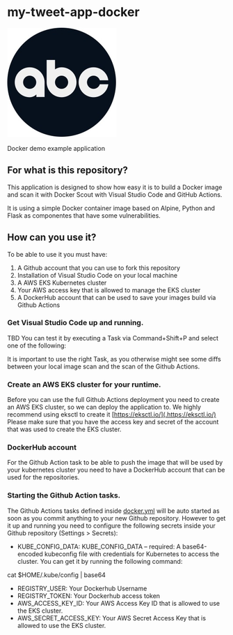 # my-tweet-app-docker 

![alt text](https://github.com/jeromebaude/my-tweet-app-docker/blob/main/app/static/ABC-2021-LOGO-small.jpg?raw=true)

Docker demo example application

## For what is this repository?

This application is designed to show how easy it is to build a Docker image and scan it with Docker Scout with Visual Studio Code and GitHub Actions.

It is using a simple Docker container image based on Alpine, Python and Flask as componentes that have some vulnerabilities.

## How can you use it?

To be able to use it you must have:

1. A Github account that you can use to fork this repository
2. Installation of Visual Studio Code on your local machine
3. A AWS EKS Kubernetes cluster
4. Your AWS access key that is allowed to manage the EKS cluster
5. A DockerHub account that can be used to save your images build via Github Actions


### Get Visual Studio Code up and running.

TBD
You can test it by executing a Task via Command+Shift+P and select one of the following:

It is important to use the right Task, as you otherwise might see some diffs between your local image scan and the scan of the Github Actions.

### Create an AWS EKS cluster for your runtime.

Before you can use the full Github Actions deployment you need to create an AWS EKS cluster, so we can deploy the application to. We highly recommend using eksctl to create it [https://eksctl.io/](.https://eksctl.io/) Please make sure that you have the access key and secret of the account that was used to create the EKS cluster.

### DockerHub account

For the Github Action task to be able to push the image that will be used by your kubernetes cluster you need to have a DockerHub account that can be used for the repositories.

### Starting the Github Action tasks.

The Github Actions tasks defined inside [docker.yml](.github/workflows) will be auto started as soon as you commit anything to your new Github repository. However to get it up and running you need to configure the following secrets inside your Github repository (Settings > Secrets):

* KUBE_CONFIG_DATA: KUBE_CONFIG_DATA – required: A base64-encoded kubeconfig file with credentials for Kubernetes to access the cluster. You can get it by running the following command:

cat $HOME/.kube/config | base64

* REGISTRY_USER: Your Dockerhub Username
* REGISTRY_TOKEN: Your Dockerhub access token
* AWS_ACCESS_KEY_ID: Your AWS Access Key ID that is allowed to use the EKS cluster.
* AWS_SECRET_ACCESS_KEY: Your AWS Secret Access Key that is allowed to use the EKS cluster.
